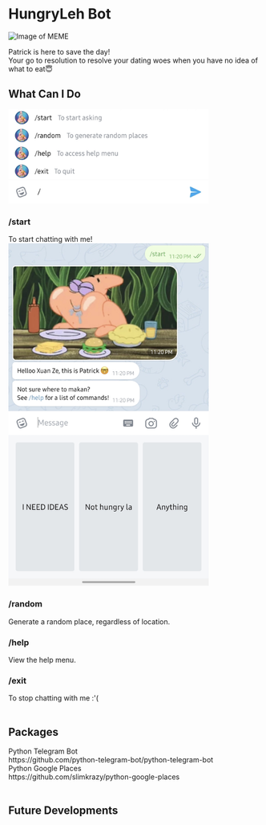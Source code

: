 
<h1>HungryLeh Bot</h1>

![Image of MEME](https://i.imgur.com/bDrj8Pd.png)

Patrick is here to save the day! <br>Your go to resolution to resolve your dating woes when you have no idea of what to eat😇

<h2>What Can I Do</h2>
<img src="commands.jpg" alt="commands" width="400"/>
<br>
<h3>/start</h3> To start chatting with me!
<br>
<img src="start.jpg" alt="start" width="400"/>

<h3>/random</h3> Generate a random place, regardless of location.
<h3>/help</h3> View the help menu.
<h3>/exit</h3> To stop chatting with me :'(<br>

<br>
<h2>Packages</h2>
Python Telegram Bot<br>
https://github.com/python-telegram-bot/python-telegram-bot<br>
Python Google Places<br>
https://github.com/slimkrazy/python-google-places<br>

<br>
<h2>Future Developments</h2><br>
